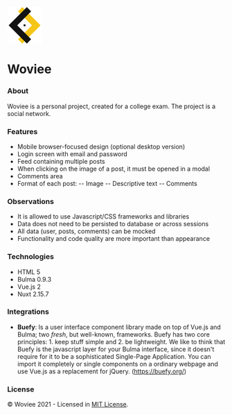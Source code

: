 <img src="./static/logo/woviee.svg" alt="Woviee" title="Woviee" width="80">

# Woviee

### About
Woviee is a personal project, created for a college exam. The project is a social network.

### Features
- Mobile browser-focused design (optional desktop version)
- Login screen with email and password
- Feed containing multiple posts
- When clicking on the image of a post, it must be opened in a modal
- Comments area
- Format of each post:
-- Image
-- Descriptive text
-- Comments

### Observations
- It is allowed to use Javascript/CSS frameworks and libraries
- Data does not need to be persisted to database or across sessions
- All data (user, posts, comments) can be mocked
 - Functionality and code quality are more important than appearance

### Technologies
- HTML 5
- Bulma 0.9.3
- Vue.js 2
- Nuxt 2.15.7

### Integrations
- **Buefy**: Is a user interface component library made on top of  Vue.js  and  Bulma; two  _fresh_, but well-known, frameworks. Buefy has two core principles: 1. keep stuff simple and 2. be lightweight.
We like to think that Buefy is the javascript layer for your Bulma interface, since it doesn't require for it to be a sophisticated Single-Page Application. You can import it completely or single components on a ordinary webpage and use Vue.js as a replacement for jQuery. (https://buefy.org/)

### License
© Woviee 2021 - Licensed in [MIT License](https://github.com/RyanMatheuZ/woviee/blob/main/LICENSE).
